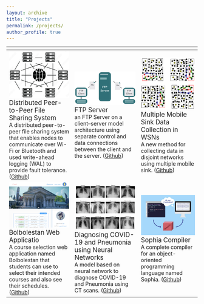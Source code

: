 ```yaml
---
layout: archive
title: "Projects"
permalink: /projects/
author_profile: true
---
```


| <span> | <span> | <span> |
|-------------------------|-------------------------|-------------------------|
| ![](/images/p1.png) <span style="font-size:larger;">Distributed Peer-to-Peer File Sharing System<br></span> A distributed peer-to-peer file sharing system that enables nodes to communicate over Wi-Fi or Bluetooth and used write-ahead logging (WAL) to provide fault tolerance. ([Github](https://github.com/aminb7/Distributed-P2P-File-Sharing-System)) | ![](/images/p5.png) <span style="font-size:larger;">FTP Server<br></span> an FTP Server on a client–server model architecture using separate control and data connections between the client and the server. ([Github](https://github.com/aminb7/FTP-Server)) | ![](/images/p6.png) <span style="font-size:larger;">Multiple Mobile Sink Data Collection in WSNs<br></span> A new method for collecting data in disjoint networks using multiple mobile sink. ([Github](https://github.com/aminb7/Tuft-Multisink)) |
| ![](/images/p2.png) <span style="font-size:larger;">Bolbolestan Web Applicatio<br></span> A course selection web application named Bolbolestan that students can use to select their intended courses and also see their schedules. ([Github](https://github.com/aminb7/Bolbolestan)) | ![](/images/p3.png) <span style="font-size:larger;">Diagnosing COVID-19 and Pneumonia using Neural Networks<br></span> A model based on neural network to diagnose COVID-19 and Pneumonia using CT scans. ([Github](https://github.com/aminb7/COVID19-Penumonia-Diagnosis-Neural-Networks)) | ![](/images/p4.png) <span style="font-size:larger;">Sophia Compiler<br></span> A complete compiler for an object-oriented programming language named Sophia. ([Github](https://github.com/aminb7/Sophia-Compiler))